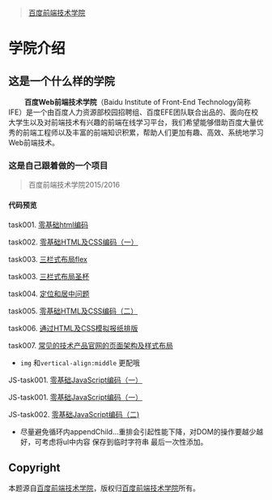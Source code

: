 > [百度前端技术学院](http://ife.baidu.com/)

# 学院介绍

## 这是一个什么样的学院

&nbsp;&nbsp;&nbsp;&nbsp;&nbsp;&nbsp;&nbsp;&nbsp;**百度Web前端技术学院**（Baidu Institute of Front-End Technology简称IFE）是一个由百度人力资源部校园招聘组、百度EFE团队联合出品的、面向在校大学生以及对前端技术有兴趣的前端在线学习平台，我们希望能够借助百度大量优秀的前端工程师以及丰富的前端知识积累，帮助人们更加有趣、高效、系统地学习Web前端技术。

### 这是自己跟着做的一个项目

> 百度前端技术学院2015/2016

#### 代码预览

task001. [零基础html编码](https://yym-yumeng123.github.io/IFE.item/task001.html)

task002. [零基础HTML及CSS编码（一）](https://yym-yumeng123.github.io/IFE.item/task002.html)

task003. [三栏式布局flex](https://yym-yumeng123.github.io/IFE.item/task003.html)

task003. [三栏式布局圣杯](https://yym-yumeng123.github.io/IFE.item/task003_1.html)

task004. [定位和居中问题](https://yym-yumeng123.github.io/IFE.item/task004.html)

task005. [零基础HTML及CSS编码（二）](https://yym-yumeng123.github.io/IFE.item/task005.html)

task006. [通过HTML及CSS模拟报纸排版](https://yym-yumeng123.github.io/IFE.item/newspaper/task006.html)

task007. [常见的技术产品官网的页面架构及样式布局](https://yym-yumeng123.github.io/IFE.item/tecgnology/task007.html)
- `img` 和`vertical-align:middle` 更配哦

JS-task001. [零基础JavaScript编码（一）](https://yym-yumeng123.github.io/IFE.item/js_task001.html)

JS-task001. [零基础JavaScript编码（一）](https://yym-yumeng123.github.io/IFE.item/js_task001_1.html)

JS-task002. [零基础JavaScript编码（二)](https://yym-yumeng123.github.io/IFE.item/js_task002.html)
- 尽量避免循环内appendChild…重排会引起性能下降，对DOM的操作要越少越好，可考虑将ul中内容 保存到临时字符串 最后一次性添加。

## Copyright

本题源自[百度前端技术学院](http://ife.baidu.com/2016/task/detail?taskId=1)，版权归[百度前端技术学院](http://ife.baidu.com/)所有。
